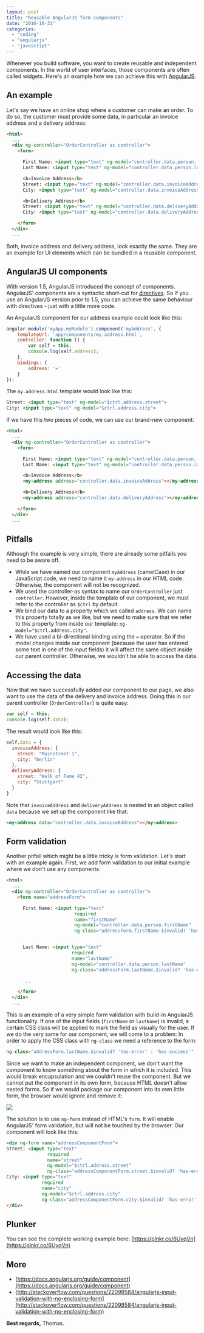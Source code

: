 ```yaml
---
layout: post
title: "Reusable AngularJS form components"
date: "2016-10-31"
categories: 
  - "coding"
  - "angularjs"
  - "javascript"
---
```


Whenever you build software, you want to create reusable and independent components.
In the world of user interfaces, those components are often called widgets. 
Here's an example how we can achieve this with [AngularJS](https://angularjs.org/).

## An example

Let's say we have an online shop where a customer can make an order. 
To do so, the customer must provide some data, in particular an invoice address and a delivery address:

```html
<html>
  ...
  <div ng-controller="OrderController as controller">
    <form>

      First Name: <input type="text" ng-model="controller.data.person.firstName">
      Last Name: <input type="text" ng-model="controller.data.person.lastName">

      <b>Invoice Address</b>
      Street: <input type="text" ng-model="controller.data.invoiceAddress.street">
      City: <input type="text" ng-model="controller.data.invoiceAddress.city">

      <b>Delivery Address</b>
      Street: <input type="text" ng-model="controller.data.deliveryAddress.street">
      City: <input type="text" ng-model="controller.data.deliveryAddress.city">

    </form>
  </div>
  ...
```

Both, invoice address and delivery address, look exactly the same. 
They are an example for UI elements which can be bundled in a reusable component.

## AngularJS UI components

With version 1.5, AngularJS introduced the concept of components. 
AngularJS' components are a syntactic short-cut for [directives](https://docs.angularjs.org/guide/directive). 
So if you use an AngularJS version prior to 1.5, you can achieve the same behaviour with directives - just with a little more code.

An AngularJS component for our address example could look like this:

```javascript
angular.module('myApp.myModule').component('myAddress', {
    templateUrl: 'app/components/my.address.html',
    controller: function () {
        var self = this;
        console.log(self.address);
    },
    bindings: {
        address: '='
    }
});
```

The `my.address.html` template would look like this:

```html
Street: <input type="text" ng-model="$ctrl.address.street">
City: <input type="text" ng-model="$ctrl.address.city">
```

If we have this two pieces of code, we can use our brand-new component:

```html
<html>
  ...
  <div ng-controller="OrderController as controller">
    <form>

      First Name: <input type="text" ng-model="controller.data.person.firstName">
      Last Name: <input type="text" ng-model="controller.data.person.lastName">

      <b>Invoice Address</b>
      <my-address address="controller.data.invoiceAddress"></my-address>

      <b>Delivery Address</b>
      <my-address address="controller.data.deliveryAddress"></my-address>

    </form>
  </div>
  ...
```

## Pitfalls

Although the example is very simple, there are already some pitfalls you need to be aware off.

- While we have named our component `myAddress` (camelCase) in our JavaScript code, we need to name it `my-address` in our HTML code. 
Otherwise, the component will not be recognized.
- We used the controller-as syntax to name our `OrderController` just `controller`. 
However, inside the template of our component, we must refer to the controller as `$ctrl` by default.
- We bind our data to a property which we called `address`. 
We can name this property totally as we like, but we need to make sure that we refer to this property from inside our template: `ng-model="$ctrl.address.city"`.
- We have used a bi-directional binding using the `=` operator. 
So if the model changes inside our component (because the user has entered some text in one of the input fields) it will affect the same object inside our parent controller. 
Otherwise, we wouldn't be able to access the data.

## Accessing the data

Now that we have successfully added our component to our page, we also want to use the data of the delivery and invoice address. 
Doing this in our parent controller (`OrderController`) is quite easy:

```javascript
var self = this;
console.log(self.data);
```

The result would look like this:

```javascript
self.data = {
  invoiceAddress: {
    street: "Mainstreet 1",
    city: "Berlin"
  },
  deliveryAddress: {
    street: "Walk of Fame 42",
    city: "Stuttgart"
  }
}
```

Note that `invoiceAddress` and `deliveryAddress` is nested in an object called `data` because we set up the component like that:

```html
<my-address data="controller.data.invoiceAddress"></my-address>
```

## Form validation

Another pitfall which might be a little tricky is form validation. 
Let's start with an example again. 
First, we add form validation to our initial example where we don't use any components:

```html
<html>
  ...
  <div ng-controller="OrderController as controller">
    <form name="addressForm">

      First Name: <input type="text" 
                         required 
                         name="firstName"
                         ng-model="controller.data.person.firstName"
                         ng-class="addressForm.firstName.$invalid? 'has-error' : 'has-success'">


      Last Name: <input type="text" 
                        required 
                        name="lastName"
                        ng-model="controller.data.person.lastName"
                        ng-class="addressForm.lastName.$invalid? 'has-error' : 'has-success'">

      ...

    </form>
  </div>
  ...
```

This is an example of a very simple form validation with build-in AngularJS functionality. 
If one of the input fields (`firstName` or `lastName`) is invalid, a certain CSS class will be applied to mark the field as visually for the user. 
If we do the very same for our component, we will come to a problem: 
In order to apply the CSS class with `ng-class` we need a reference to the form:

```javascript
ng-class="addressForm.lastName.$invalid? 'has-error' : 'has-success'"
```

Since we want to make an independent component, we don't want the component to know something about the form in which it is included. 
This would break encapsulation and we couldn't reuse the component. 
But we cannot put the component in its own form, because HTML doesn't allow nested forms. 
So if we would package our component into its own little form, the browser would ignore and remove it:

![](/images/2016/10/html-form.png)

The solution is to use `ng-form` instead of HTML's `form`. 
It will enable AngularJS' form validation, but will not be touched by the browser. 
Our component will look like this:

```html
<div ng-form name="addressComponentForm">
Street: <input type="text" 
               required
               name="street"
               ng-model="$ctrl.address.street"
               ng-class="addressComponentForm.street.$invalid? 'has-error' : 'has-success'">
City: <input type="text" 
             required
             name="city"
             ng-model="$ctrl.address.city"
             ng-class="addressComponentForm.city.$invalid? 'has-error' : 'has-success'">
</div>
```

## Plunker

You can see the complete working example here: [https://plnkr.co/6UyqVn](https://plnkr.co/6UyqVn)

## More

- [https://docs.angularjs.org/guide/component](https://docs.angularjs.org/guide/component)
- [http://stackoverflow.com/questions/22098584/angularjs-input-validation-with-no-enclosing-form](http://stackoverflow.com/questions/22098584/angularjs-input-validation-with-no-enclosing-form)

**Best regards,** Thomas.
